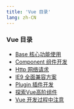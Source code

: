 ```yaml
---
title: 'Vue 目录'
lang: zh-CN
---
```

<!-- ---
layout: AboutLayout
--- -->

### Vue 目录

- [Base 核心功能使用](./base.md)
- [Component 组件开发](./component.md)
- [Http 网络请求](./http.md)
- [IE9 全面兼容方案](./ie9.md)
- [Plugin 插件开发](./plugin.md)
- [探索Vue高阶组件](./hoc.md)
- [Vue 开发过程中注意](./tip.md)

